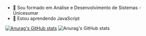 # <Hello World/>

- 🔭 Sou formado em Análise e Desenvolvimento de Sistemas - Unicesumar
- 🌱 Estou aprendendo JavaScript

[![Anurag's GitHub stats](https://github-readme-stats.vercel.app/api?username=andersonvsantos)](https://github.com/anuraghazra/github-readme-stats)
![Anurag's GitHub stats](https://github-readme-stats.vercel.app/api?username=andersonvsantos&show_icons=true&theme=radical)
